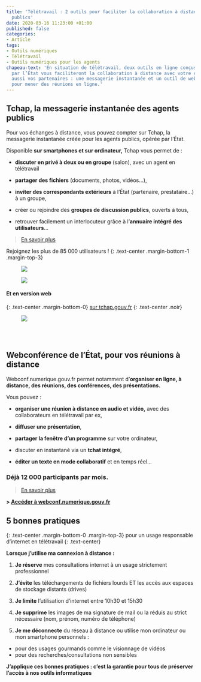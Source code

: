 ```yaml
---
title: 'Télétravail : 2 outils pour faciliter la collaboration à distance des agents
  publics'
date: 2020-03-16 11:23:00 +01:00
published: false
categories:
- Article
tags:
- Outils numériques
- Télétravail
- Outils numériques pour les agents
chapeau-text: 'En situation de télétravail, deux outils en ligne conçus et maîtrisés
  par l’État vous faciliteront la collaboration à distance avec votre équipe mais
  aussi vos partenaires : une messagerie instantanée et un outil de webconférence
  pour mener des réunions en ligne.'
---
```


## **Tchap, la messagerie instantanée des agents publics**

Pour vos échanges à distance, vous pouvez compter sur Tchap, la messagerie instantanée créée pour les agents publics, opérée par l’État.

Disponible **sur smartphones et sur ordinateur,** Tchap vous permet de :

* **discuter en privé à deux ou en groupe** (salon), avec un agent en télétravail

* **partager des fichiers** (documents, photos, vidéos…),

* **inviter des correspondants extérieurs** à l’État (partenaire, prestataire…) à un groupe,

* créer ou rejoindre des **groupes de discussion publics**, ouverts à tous,

* retrouver facilement un interlocuteur grâce à l’**annuaire intégré des utilisateurs**…


> [En savoir plus](https://www.numerique.gouv.fr/produits-services/tchap-messagerie-instantanee-etat/)

Rejoignez les plus de 85 000 utilisateurs !
{: .text-center .margin-bottom-1 .margin-top-3}

<a href="https://play.google.com/store/apps/details?id=fr.gouv.tchap.a" alt="Télécharger l'application sur Google play"><figure class='image-center' style='width: 30%;'><img src="/uploads/googleplay.png"></figure></a>
<a href="https://apps.apple.com/fr/app/tchap/id1446253779" alt="Télécharger l'application sur l'Appstore"><figure class='image-center' style='width: 30%;'><img src="/uploads/appstore.png"></figure></a>

#### Et en version web
{: .text-center .margin-bottom-0}
[sur tchap.gouv.fr](https://tchap.gouv.fr/)
{: .text-center .noir}
<a href="https://tchap.gouv.fr/" alt="Tchap version web"><figure class='image-center' style='width: 10%;'><img src="/uploads/monitor.png"></figure></a>
<br>
<br>

## **Webconférence de l’État, pour vos réunions à distance**

Webconf.numerique.gouv.fr permet notamment d’**organiser en ligne, à distance, des réunions, des conférences, des présentations.**

Vous pouvez :

* **organiser une réunion à distance en audio et vidéo,** avec des collaborateurs en télétravail par ex,

* **diffuser une présentation**,

*  **partager la fenêtre d’un programme** sur votre ordinateur,

*  discuter en instantané via un **tchat intégré**,

* **éditer un texte en mode collaboratif** et en temps réel…

### Déjà 12 000 participants par mois.

> [En savoir plus](https://www.numerique.gouv.fr/produits-services/tchap-messagerie-instantanee-etat/)

**> [Accéder à webconf.numerique.gouv.fr](https://webconf.numerique.gouv.fr/)**


## 5 bonnes pratiques
{: .text-center .margin-bottom-0 .margin-top-3}
pour un usage responsable d’internet en télétravail
{: .text-center}

**Lorsque j’utilise ma connexion à distance :**

1. **Je réserve** mes consultations internet à un usage strictement professionnel

2. **J’évite** les téléchargements de fichiers lourds ET les accès aux espaces de stockage distants (drives)

3. **Je limite** l’utilisation d’internet entre 10h30 et 15h30

4. **Je supprime** les images de ma signature de mail ou la réduis au strict nécessaire (nom, prénom, numéro de téléphone)

5. **Je me déconnecte** du réseau à distance ou utilise mon ordinateur ou mon smartphone personnels :
 * pour des usages gourmands comme le visionnage de vidéos
 * pour des recherches/consultations non sensibles


**J’applique ces bonnes pratiques : c’est la garantie pour tous de préserver l’accès à nos outils informatiques**